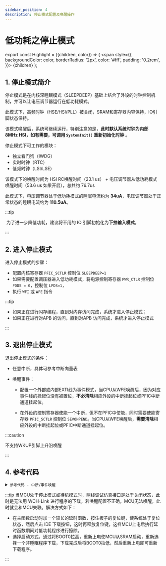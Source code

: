 ```yaml
---
sidebar_position: 4
description: 停止模式配置及唤醒操作 
---
```


# 低功耗之停止模式

export const Highlight = ({children, color}) => (
  <span
    style={{
      backgroundColor: color,
      borderRadius: '2px',
      color: '#fff',
      padding: '0.2rem',
    }}>
    {children}
  </span>
);

## 1. 停止模式简介

停止模式是在内核深睡眠模式（SLEEPDEEP）基础上结合了外设的时钟控制机制，并可以让电压调节器运行在低功耗模式。

此模式下，高频时钟（HSE/HSI/PLL）被关闭，SRAM和寄存器内容保持，IO引脚状态保持。

该模式唤醒后，系统可继续运行，特别注意的是，<Highlight color="#25c2a0">**此时默认系统时钟为内部 8MHz HSI，如有需要，可调用 `SystemInit()` 重新初始化时钟** </Highlight>。

停止模式下可工作的模块：

- 独立看门狗（IWDG）
- 实时时钟（RTC）
- 低频时钟（LSI/LSE）

该模式下的唤醒时间为 HSI RC唤醒时间（23.1 us） + 电压调节器从低功耗模式唤醒时间（53.6 us 如果开启），总共约 76.7us

此模式下，电压调节器处于低功耗模式的睡眠电流约为 **34uA**，电压调节器处于正常状态的睡眠电流约为 **110.5uA**。

:::tip

​	为了进一步降低功耗，建议将不用的 IO 引脚初始化为**下拉输入模式**。

:::



## 2. 进入停止模式

进入停止模式的步骤：

- 配置内核寄存器 `PFIC_SCTLR` 控制位 `SLEEPDEEP=1`
- 如果需要配置调压器进入低功耗模式，将电源控制寄存器 `PWR_CTLR` 控制位 `PDDS = 0`，控制位 `LPDS=1`，
- 执行 `WFI` 或 `WFE` 指令

:::tip

- 如果正在进行闪存编程，直到对内存访问完成，系统才进入停止模式；
- 如果正在进行对APB 的访问，直到对APB 访问完成，系统才进入停止模式

:::

## 3. 退出停止模式

退出停止模式的条件：

- 任意中断，具体可参考中断向量表

- 唤醒事件：

    - 配置一个外部或内部EXTI线为事件模式，当CPU从WFE唤醒后，因为对应事件线的挂起位没有被置位，**不必清除**相应外设的中断挂起位或PFIC中断通道挂起位。

    - 在外设的控制寄存器使能一个中断，但不在PFIC中使能，同时需要使能寄存器 `PFIC_SCTLR` 控制位 `SEVONPEND`。当CPU从WFE唤醒后，**需要清除**相应外设的中断挂起位或PFIC中断通道挂起位。

:::caution

不支持WKUP引脚上升沿唤醒

:::



## 4. 参考代码

<details>
  <summary><code>参考代码 - 中断/事件唤醒</code> </summary>

```c
#include "debug.h"

void wakeup_init(void)
{
    GPIO_InitTypeDef GPIO_InitStructure = {0};
    EXTI_InitTypeDef EXTI_InitStructure = {0};

    RCC_APB2PeriphClockCmd( RCC_APB2Periph_GPIOA |RCC_APB2Periph_AFIO , ENABLE);

    GPIO_InitStructure.GPIO_Pin = GPIO_Pin_3;
    GPIO_InitStructure.GPIO_Mode = GPIO_Mode_IPU;
    GPIO_InitStructure.GPIO_Speed = GPIO_Speed_50MHz;
    GPIO_Init(GPIOA, &GPIO_InitStructure);

    /* GPIOA.3 ----> EXTI_Line3 */
    GPIO_EXTILineConfig(GPIO_PortSourceGPIOA, GPIO_PinSource3);
    EXTI_InitStructure.EXTI_Line = EXTI_Line3;

    /* WFI - EXTI_Mode_Interrupt, WFE - EXTI_Mode_Event*/
    EXTI_InitStructure.EXTI_Mode = EXTI_Mode_Interrupt; 

    EXTI_InitStructure.EXTI_Trigger = EXTI_Trigger_Falling;
    EXTI_InitStructure.EXTI_LineCmd = ENABLE;
    EXTI_Init(&EXTI_InitStructure);

    /* when configured as event, no need to enable NVIC */
    NVIC_SetPriority(EXTI3_IRQn,0x00);
    NVIC_EnableIRQ(EXTI3_IRQn);

}

int main(void)
{

    /* 为降低功耗，需将不用的GPIO设置成下拉输入 */
    GPIO_InitTypeDef GPIO_InitStructure = {0};   
    RCC_APB2PeriphClockCmd(RCC_APB2Periph_GPIOA|RCC_APB2Periph_GPIOB|
             RCC_APB2Periph_GPIOC|RCC_APB2Periph_GPIOD|RCC_APB2Periph_GPIOE, ENABLE);
    GPIO_InitStructure.GPIO_Pin = GPIO_Pin_All;
    GPIO_InitStructure.GPIO_Mode = GPIO_Mode_IPD;

    GPIO_Init(GPIOA, &GPIO_InitStructure);
    GPIO_Init(GPIOB, &GPIO_InitStructure);
    GPIO_Init(GPIOC, &GPIO_InitStructure);
    GPIO_Init(GPIOD, &GPIO_InitStructure);
    GPIO_Init(GPIOE, &GPIO_InitStructure);
    /***************************************/

    Delay_Init();
    USART_Printf_Init(256000);

    wakeup_init();
    
    printf("ch32v307 stop test\r\n");
    Delay_Ms(2000);

    // NVIC->SCTLR |= (1<<1); /* set SLEEPONEXIT */

    RCC_APB1PeriphClockCmd(RCC_APB1Periph_PWR, ENABLE); /* set regulator in low power mode，need enable rcc of pwr */
    PWR_EnterSTOPMode(PWR_Regulator_LowPower, PWR_STOPEntry_WFI);

    // PWR_EnterSTOPMode(PWR_Regulator_ON, PWR_STOPEntry_WFI);

    printf("wakeup\r\n");

    while(1)
    {
        printf("run in main loop\r\n");
        Delay_Ms(1000);
    }
}


__attribute__((interrupt("WCH-Interrupt-fast")))
void EXTI3_IRQHandler(void)
{
    if(EXTI_GetITStatus(EXTI_Line3)!=RESET)
    {
        SystemInit();
        printf("exti3 interrupt\r\n");
        EXTI_ClearITPendingBit(EXTI_Line3);     /* Clear Flag */
    }
}
```
</details>

:::tip
当MCU处于停止模式或待机模式时，两线调试仿真接口是处于关闭状态，此时是无法用 WCH-Link 进行程序的下载。若唤醒配置不正确，MCU无法唤醒，此时就会和MCU失联。解决方式如下：
- 在主函数启动时加一个较长的延时函数，按住板子的复位键，使系统处于复位状态，然后点击 IDE 下载按钮，这时再释放复位键，这样MCU上电后执行延时函数期间对低功耗程序进行擦除。
- 选择启动方式，通过将BOOT0拉高，重新上电使MCU从SRAM启动，重新选择一个非睡眠程序下载，下载完成后将BOOT0拉低，然后重新上电即可重新下载程序。

:::